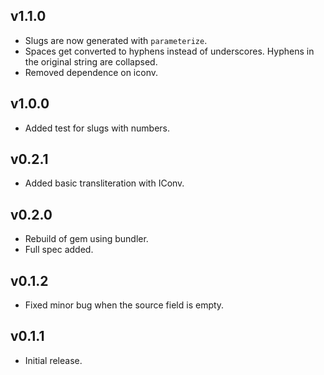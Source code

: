 ## v1.1.0

* Slugs are now generated with `parameterize`.
* Spaces get converted to hyphens instead of underscores. Hyphens in the original string are collapsed.
* Removed dependence on iconv.

## v1.0.0

* Added test for slugs with numbers.

## v0.2.1

* Added basic transliteration with IConv.

## v0.2.0

* Rebuild of gem using bundler.
* Full spec added.

## v0.1.2

* Fixed minor bug when the source field is empty.

## v0.1.1

* Initial release.
